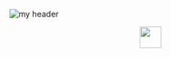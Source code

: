 ![my header](aplogo.png)


<p align=center
  href="https://www.linkedin.com/in/adrien-peterson-64006b304/"  target="blank" rel="noopenernoreferrer"><img height="38" src="linkicon.png"></a>&nbsp;&nbsp;

</p>
